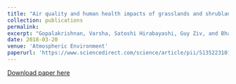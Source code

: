 ```yaml
---
title: "Air quality and human health impacts of grasslands and shrublands in the United States"
collection: publications
permalink: 
excerpt: "Gopalakrishnan, Varsha, Satoshi Hirabayashi, Guy Ziv, and Bhavik R. Bakshi."
date: 2018-03-20
venue: 'Atmospheric Environment'
paperurl: 'https://www.sciencedirect.com/science/article/pii/S1352231018301936'
---
```



[Download paper here](https://www.sciencedirect.com/science/article/pii/S1352231018301936)

<div id="text"></div>
 
<script>
document.getElementById("text").innerHTML = "Text added by JavaScript code";
</script>
